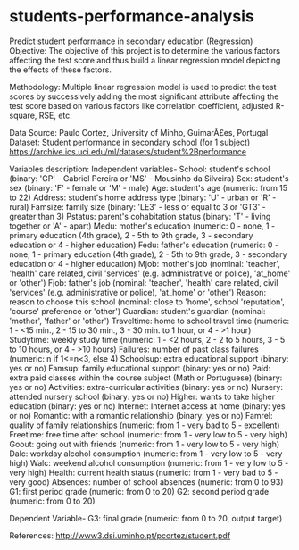 # students-performance-analysis

Predict student performance in secondary education (Regression)
Objective:
The objective of this project is to determine the various factors affecting the test score and thus build a linear regression model depicting the effects of these factors.

Methodology:
Multiple linear regression model is used to predict the test scores by successively adding the most significant attribute affecting the test score based on various factors like correlation coefficient, adjusted R-square, RSE, etc.

Data Source:
Paulo Cortez, University of Minho, GuimarÃ£es, Portugal
Dataset: Student performance in secondary school (for 1 subject)
https://archive.ics.uci.edu/ml/datasets/student%2Bperformance

Variables description:
Independent variables-
School: student's school (binary: 'GP' - Gabriel Pereira or 'MS' - Mousinho da Silveira)
Sex: student's sex (binary: 'F' - female or 'M' - male)
Age: student's age (numeric: from 15 to 22)
Address: student's home address type (binary: 'U' - urban or 'R' - rural)
Famsize: family size (binary: 'LE3' - less or equal to 3 or 'GT3' - greater than 3)
Pstatus: parent's cohabitation status (binary: 'T' - living together or 'A' - apart)
Medu: mother's education (numeric: 0 - none, 1 - primary education (4th grade), 2 - 5th to 9th grade, 3 - secondary education or 4 - higher education)
Fedu: father's education (numeric: 0 - none, 1 - primary education (4th grade), 2 - 5th to 9th grade, 3 - secondary education or 4 - higher education)
Mjob: mother's job (nominal: 'teacher', 'health' care related, civil 'services' (e.g. administrative or police), 'at_home' or 'other')
Fjob: father's job (nominal: 'teacher', 'health' care related, civil 'services' (e.g. administrative or police), 'at_home' or 'other')
Reason: reason to choose this school (nominal: close to 'home', school 'reputation', 'course' preference or 'other')
Guardian: student's guardian (nominal: 'mother', 'father' or 'other')
Traveltime: home to school travel time (numeric: 1 - <15 min., 2 - 15 to 30 min., 3 - 30 min. to 1 hour, or 4 - >1 hour)
Studytime: weekly study time (numeric: 1 - <2 hours, 2 - 2 to 5 hours, 3 - 5 to 10 hours, or 4 - >10 hours)
Failures: number of past class failures (numeric: n if 1<=n<3, else 4)
Schoolsup: extra educational support (binary: yes or no)
Famsup: family educational support (binary: yes or no)
Paid: extra paid classes within the course subject (Math or Portuguese) (binary: yes or no)
Activities: extra-curricular activities (binary: yes or no)
Nursery: attended nursery school (binary: yes or no)
Higher: wants to take higher education (binary: yes or no)
Internet: Internet access at home (binary: yes or no)
Romantic: with a romantic relationship (binary: yes or no)
Famrel: quality of family relationships (numeric: from 1 - very bad to 5 - excellent)
Freetime: free time after school (numeric: from 1 - very low to 5 - very high)
Goout: going out with friends (numeric: from 1 - very low to 5 - very high)
Dalc: workday alcohol consumption (numeric: from 1 - very low to 5 - very high)
Walc: weekend alcohol consumption (numeric: from 1 - very low to 5 - very high)
Health: current health status (numeric: from 1 - very bad to 5 - very good)
Absences: number of school absences (numeric: from 0 to 93)
G1: first period grade (numeric: from 0 to 20)
G2: second period grade (numeric: from 0 to 20)

Dependent Variable-
G3: final grade (numeric: from 0 to 20, output target)

References:
http://www3.dsi.uminho.pt/pcortez/student.pdf
